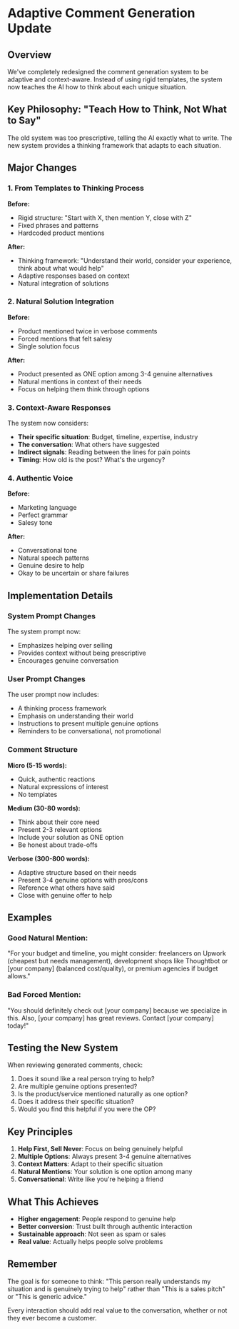 # Adaptive Comment Generation Update

## Overview

We've completely redesigned the comment generation system to be adaptive and context-aware. Instead of using rigid templates, the system now teaches the AI how to think about each unique situation.

## Key Philosophy: "Teach How to Think, Not What to Say"

The old system was too prescriptive, telling the AI exactly what to write. The new system provides a thinking framework that adapts to each situation.

## Major Changes

### 1. From Templates to Thinking Process

**Before:**
- Rigid structure: "Start with X, then mention Y, close with Z"
- Fixed phrases and patterns
- Hardcoded product mentions

**After:**
- Thinking framework: "Understand their world, consider your experience, think about what would help"
- Adaptive responses based on context
- Natural integration of solutions

### 2. Natural Solution Integration

**Before:**
- Product mentioned twice in verbose comments
- Forced mentions that felt salesy
- Single solution focus

**After:**
- Product presented as ONE option among 3-4 genuine alternatives
- Natural mentions in context of their needs
- Focus on helping them think through options

### 3. Context-Aware Responses

The system now considers:
- **Their specific situation**: Budget, timeline, expertise, industry
- **The conversation**: What others have suggested
- **Indirect signals**: Reading between the lines for pain points
- **Timing**: How old is the post? What's the urgency?

### 4. Authentic Voice

**Before:**
- Marketing language
- Perfect grammar
- Salesy tone

**After:**
- Conversational tone
- Natural speech patterns
- Genuine desire to help
- Okay to be uncertain or share failures

## Implementation Details

### System Prompt Changes

The system prompt now:
- Emphasizes helping over selling
- Provides context without being prescriptive
- Encourages genuine conversation

### User Prompt Changes

The user prompt now includes:
- A thinking process framework
- Emphasis on understanding their world
- Instructions to present multiple genuine options
- Reminders to be conversational, not promotional

### Comment Structure

**Micro (5-15 words):**
- Quick, authentic reactions
- Natural expressions of interest
- No templates

**Medium (30-80 words):**
- Think about their core need
- Present 2-3 relevant options
- Include your solution as ONE option
- Be honest about trade-offs

**Verbose (300-800 words):**
- Adaptive structure based on their needs
- Present 3-4 genuine options with pros/cons
- Reference what others have said
- Close with genuine offer to help

## Examples

### Good Natural Mention:
"For your budget and timeline, you might consider: freelancers on Upwork (cheapest but needs management), development shops like Thoughtbot or [your company] (balanced cost/quality), or premium agencies if budget allows."

### Bad Forced Mention:
"You should definitely check out [your company] because we specialize in this. Also, [your company] has great reviews. Contact [your company] today!"

## Testing the New System

When reviewing generated comments, check:
1. Does it sound like a real person trying to help?
2. Are multiple genuine options presented?
3. Is the product/service mentioned naturally as one option?
4. Does it address their specific situation?
5. Would you find this helpful if you were the OP?

## Key Principles

1. **Help First, Sell Never**: Focus on being genuinely helpful
2. **Multiple Options**: Always present 3-4 genuine alternatives
3. **Context Matters**: Adapt to their specific situation
4. **Natural Mentions**: Your solution is one option among many
5. **Conversational**: Write like you're helping a friend

## What This Achieves

- **Higher engagement**: People respond to genuine help
- **Better conversion**: Trust built through authentic interaction
- **Sustainable approach**: Not seen as spam or sales
- **Real value**: Actually helps people solve problems

## Remember

The goal is for someone to think: "This person really understands my situation and is genuinely trying to help" rather than "This is a sales pitch" or "This is generic advice."

Every interaction should add real value to the conversation, whether or not they ever become a customer. 